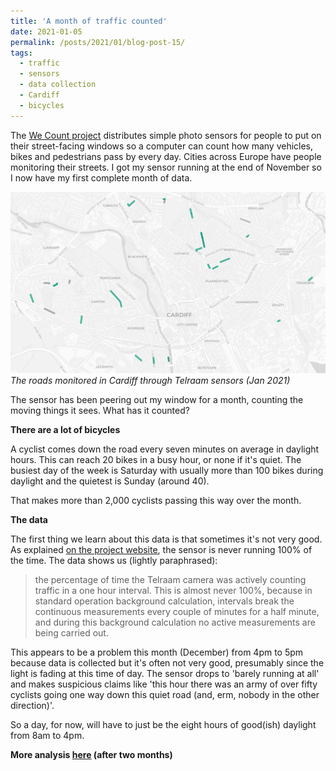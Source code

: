 ```yaml
---
title: 'A month of traffic counted'
date: 2021-01-05
permalink: /posts/2021/01/blog-post-15/
tags:
  - traffic
  - sensors
  - data collection
  - Cardiff
  - bicycles
---
```

The [We Count project](https://telraam.net/en/what-is-telraam) distributes simple photo sensors for people to put on their street-facing windows so a computer can count how many vehicles, bikes and pedestrians pass by every day. Cities across Europe have people monitoring their streets. I got my sensor running at the end of November so I now have my first complete month of data.

![Cardiff streets where monitoring is taking place](/images/map_traffic.jpg)
*The roads monitored in Cardiff through Telraam sensors (Jan 2021)*

The sensor has been peering out my window for a month, counting the moving things it sees. What has it counted?


**There are a lot of bicycles**

A cyclist comes down the road every seven minutes on average in daylight hours. This can reach 20 bikes in a busy hour, or none if it's quiet. The busiest day of the week is Saturday with usually more than 100 bikes during daylight and the quietest is Sunday (around 40).

That makes more than 2,000 cyclists passing this way over the month.


**The data**

The first thing we learn about this data is that sometimes it's not very good. As explained [on the project website](https://telraam.zendesk.com/hc/en-us/articles/360027325572-Want-more-data-Telraam-API), the sensor is never running 100% of the time. The data shows us (lightly paraphrased):

> the percentage of time the Telraam camera was actively counting traffic in a one hour interval. This is almost never 100%, because in standard operation background calculation, intervals break the continuous measurements every couple of minutes for a half minute, and during this background calculation no active measurements are being carried out.

This appears to be a problem this month (December) from 4pm to 5pm because data is collected but it's often not very good, presumably since the light is fading at this time of day. The sensor drops to 'barely running at all' and makes suspicious claims like 'this hour there was an army of over fifty cyclists going one way down this quiet road (and, erm, nobody in the other direction)'.

So a day, for now, will have to just be the eight hours of good(ish) daylight from 8am to 4pm.

**More analysis [here](https://aodhanlutetiae.github.io/posts/2021/02/blog-post-16/) (after two months)**
